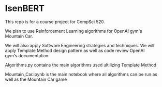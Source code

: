 # IsenBERT
This repo is for a course project for CompSci 520. 

We plan to use Reinforcement Learning algorithms for OpenAI gym's Mountain Car. 

We will also apply Software Engineering strategies and techniques. We will apply Template Method design pattern as well as code review OpenAI gym's documentation

Algorithms.py contains the main algorithms used ultilizing Template Method

Mountain_Car.ipynb is the main notebook where all algorithms can be run as well as the Mountain Car game
